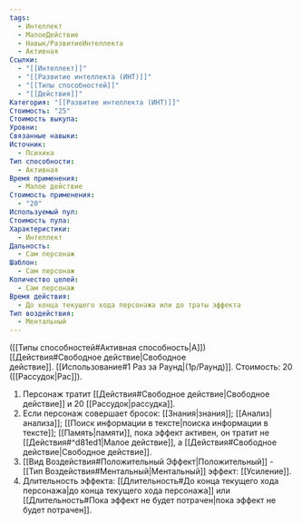 ```yaml
---
tags:
  - Интеллект
  - МалоеДействие
  - Навык/РазвитиеИнтеллекта
  - Активная
Ссылки:
  - "[[Интеллект]]"
  - "[[Развитие интеллекта (ИНТ)]]"
  - "[[Типы способностей]]"
  - "[[Действия]]"
Категория: "[[Развитие интеллекта (ИНТ)]]"
Стоимость: "25"
Стоимость выкупа: 
Уровни: 
Связанные навыки: 
Источник:
  - Психика
Тип способности:
  - Активная
Время применения:
  - Малое действие
Стоимость применения:
  - "20"
Используемый пул: 
Стоимость пула: 
Характеристики:
  - Интеллект
Дальность:
  - Сам персонаж
Шаблон:
  - Сам персонаж
Количество целей:
  - Сам персонаж
Время действия:
  - До конца текущего хода персонажа или до траты эффекта
Тип воздействия:
  - Ментальный
---
```

([[Типы способностей#Активная способность|А]]) [[Действия#Свободное действие|Свободное действие]]. [[Использование#1 Раз за Раунд|(1р/Раунд)]]. Стоимость: 20 ([[Рассудок|Рас]]).

1. Персонаж тратит [[Действия#Свободное действие|Свободное действие]] и 20 [[Рассудок|рассудка]].
2. Если персонаж совершает бросок: [[Знания|знания]]; [[Анализ|анализа]]; [[Поиск информации в тексте|поиска информации в тексте]]; [[Память|памяти]], пока эффект активен, он тратит не [[Действия#^d81ed1|Малое действие]], а [[Действия#Свободное действие|Свободное действие]]. 
3. [[Вид Воздействия#Положительный Эффект|Положительный]] - [[Тип Воздействия#Ментальный|Ментальный]] эффект: [[Усиление]].
4. Длительность эффекта: [[Длительность#До конца текущего хода персонажа|до конца текущего хода персонажа]] или [[Длительность#Пока эффект не будет потрачен|пока эффект не будет потрачен]]. 
